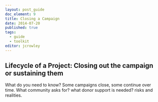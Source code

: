 ```yaml
---
layout: post_guide
doc_element: 9
title: Closing a Campaign
date: 2014-07-20
published: true
tags:
  - guide
  - toolkit
editor: jcrowley
---
```


## Lifecycle of a Project: Closing out the campaign or sustaining them
What do you need to know?
Some campaigns close, some continue over time. 
What community asks for? what donor support is needed? risks and realities.

